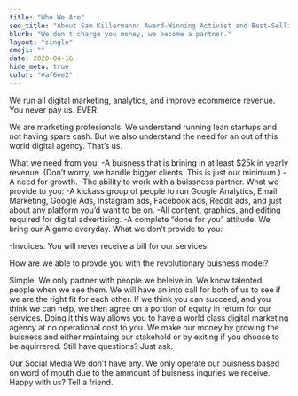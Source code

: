 ```yaml
---
title: "Who We Are"
seo_title: "About Sam Killermann: Award-Winning Activist and Best-Selling Author"
blurb: "We don't charge you money, we become a partner."
layout: "single"
emoji: ""
date: 2020-04-16
hide_meta: true
color: "#af6ee2"
---
```


We run all digital marketing, analytics, and improve ecommerce revenue. You never pay us. EVER.

We are marketing profesionals. We understand running lean startups and not having spare cash. But we also understand the need for an out of this world digital agency. That’s us.

What we need from you:
-A buisness that is brining in at least $25k in yearly revenue. (Don’t worry, we handle bigger clients. This is just our minimum.)
-A need for growth.
-The ability to work with a buissness partner.
What we provide to you:
-A kickass group of people to run Google Analytics, Email Marketing, Google Ads, Instagram ads, Facebook ads, Reddit ads, and just about any platform you’d want to be on.
-All content, graphics, and editing required for digital advertising.
-A complete “done for you” attitude. We bring our A game everyday.
What we don’t provide to you:


-Invoices. You will never receive a bill for our services.

How are we able to provde you with the revolutionary buisness model?

Simple. We only partner with people we beleive in. We know talented people when we see them. We will have an into call for both of us to see if we are the right fit for each other. If we think you can succeed, and you think we can help, we then agree on a portion of equity in return for our services.
Doing it this way allows you to have a world class digital marketing agency at no operational cost to you. We make our money by growing the buisness and either maintaing our stakehold or by exiting if you choose to be aquirrered.
Still have questions? Just ask.


Our Social Media
We don’t have any. We only operate our buisness based on word of mouth due to the ammount of buisness inquries we receive. Happy with us? Tell a friend.